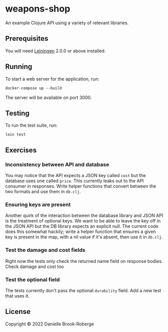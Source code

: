 # weapons-shop

An example Clojure API using a variety of relevant libraries.

## Prerequisites

You will need [Leiningen][] 2.0.0 or above installed.

[leiningen]: https://github.com/technomancy/leiningen

## Running

To start a web server for the application, run:

    docker-compose up --build

The server will be available on port 3000.

## Testing

To run the test suite, run:

    lein test


## Exercises

### Inconsistency between API and database

You may notice that the API expects a JSON key called `cost` but the
database uses one called `price`. This currently leaks out to the API
consumer in responses. Write helper functions that convert between the
two formats and use them in `db.clj`.

### Ensuring keys are present

Another quirk of the interaction between the database library and JSON
API is the treatment of optional keys. We want to be able to leave the
key off in the JSON API but the DB library expects an explicit
null. The current code does this somewhat hackily; write a helper
function that ensures a given key is present in the map, with a nil
value if it's absent, then use it in `db.clj`.


### Test the damage and cost fields

Right now the tests only check the returned name field on response
bodies. Check damage and cost too

### Test the optional field

The tests currently don't pass the optional `durability` field. Add a
new test that uses it.

## License

Copyright © 2022 Danielle Brook-Roberge
